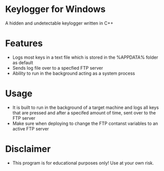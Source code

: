 # Keylogger for Windows
A hidden and undetectable keylogger written in C++

# Features
- Logs most keys in a text file which is stored in the %APPDATA% folder as default
- Sends log file over to a specfied FTP server
- Ability to run in the background acting as a system process

# Usage
- It is built to run in the background of a target machine and logs all keys that are pressed and after a specifed amount of time, sent over to the FTP server
- Make sure when deploying to change the FTP contanst variables to an active FTP server

# Disclaimer

- This program is for educational purposes only! Use at your own risk.
